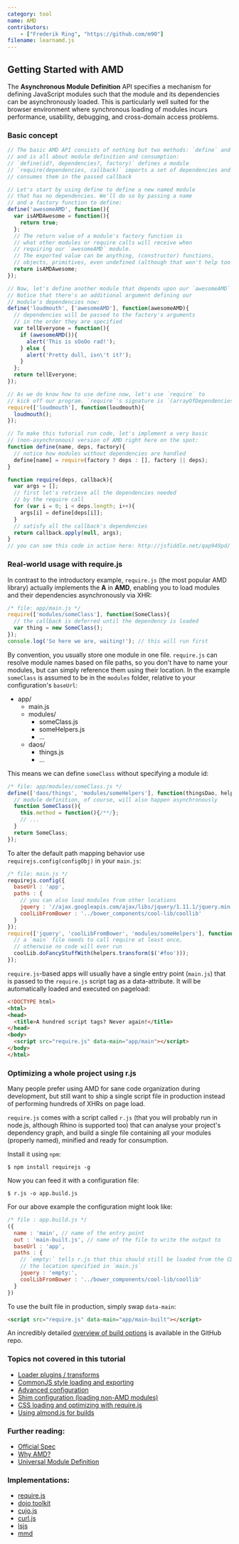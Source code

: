 ```yaml
---
category: tool
name: AMD
contributors:
    - ["Frederik Ring", "https://github.com/m90"]
filename: learnamd.js
---
```


## Getting Started with AMD

The **Asynchronous Module Definition** API specifies a mechanism for defining
JavaScript modules such that the module and its dependencies can be asynchronously
loaded. This is particularly well suited for the browser environment where
synchronous loading of modules incurs performance, usability, debugging, and
cross-domain access problems.

### Basic concept

```javascript
// The basic AMD API consists of nothing but two methods: `define` and `require`
// and is all about module definition and consumption:
// `define(id?, dependencies?, factory)` defines a module
// `require(dependencies, callback)` imports a set of dependencies and
// consumes them in the passed callback

// Let's start by using define to define a new named module
// that has no dependencies. We'll do so by passing a name
// and a factory function to define:
define('awesomeAMD', function(){
  var isAMDAwesome = function(){
    return true;
  };
  // The return value of a module's factory function is
  // what other modules or require calls will receive when
  // requiring our `awesomeAMD` module.
  // The exported value can be anything, (constructor) functions,
  // objects, primitives, even undefined (although that won't help too much).
  return isAMDAwesome;
});

// Now, let's define another module that depends upon our `awesomeAMD` module.
// Notice that there's an additional argument defining our
// module's dependencies now:
define('loudmouth', ['awesomeAMD'], function(awesomeAMD){
  // dependencies will be passed to the factory's arguments
  // in the order they are specified
  var tellEveryone = function(){
    if (awesomeAMD()){
      alert('This is sOoOo rad!');
    } else {
      alert('Pretty dull, isn\'t it?');
    }
  };
  return tellEveryone;
});

// As we do know how to use define now, let's use `require` to
// kick off our program. `require`'s signature is `(arrayOfDependencies, callback)`.
require(['loudmouth'], function(loudmouth){
  loudmouth();
});

// To make this tutorial run code, let's implement a very basic
// (non-asynchronous) version of AMD right here on the spot:
function define(name, deps, factory){
  // notice how modules without dependencies are handled
  define[name] = require(factory ? deps : [], factory || deps);
}

function require(deps, callback){
  var args = [];
  // first let's retrieve all the dependencies needed
  // by the require call
  for (var i = 0; i < deps.length; i++){
    args[i] = define[deps[i]];
  }
  // satisfy all the callback's dependencies
  return callback.apply(null, args);
}
// you can see this code in action here: http://jsfiddle.net/qap949pd/
```

### Real-world usage with require.js

In contrast to the introductory example, `require.js` (the most popular AMD library) actually implements the **A** in **AMD**, enabling you to load modules and their dependencies asynchronously via XHR:

```javascript
/* file: app/main.js */
require(['modules/someClass'], function(SomeClass){
  // the callback is deferred until the dependency is loaded
  var thing = new SomeClass();
});
console.log('So here we are, waiting!'); // this will run first
```

By convention, you usually store one module in one file. `require.js` can resolve module names based on file paths, so you don't have to name your modules, but can simply reference them using their location. In the example `someClass` is assumed to be in the `modules` folder, relative to your configuration's `baseUrl`:

* app/
  * main.js
  * modules/
    * someClass.js
    * someHelpers.js
    * ...
  * daos/
    * things.js
    * ...

This means we can define `someClass` without specifying a module id:

```javascript
/* file: app/modules/someClass.js */
define(['daos/things', 'modules/someHelpers'], function(thingsDao, helpers){
  // module definition, of course, will also happen asynchronously
  function SomeClass(){
    this.method = function(){/**/};
    // ...
  }
  return SomeClass;
});
```

To alter the default path mapping behavior use `requirejs.config(configObj)` in your `main.js`:

```javascript
/* file: main.js */
requirejs.config({
  baseUrl : 'app',
  paths : {
    // you can also load modules from other locations
    jquery : '//ajax.googleapis.com/ajax/libs/jquery/1.11.1/jquery.min',
    coolLibFromBower : '../bower_components/cool-lib/coollib'
  }
});
require(['jquery', 'coolLibFromBower', 'modules/someHelpers'], function($, coolLib, helpers){
  // a `main` file needs to call require at least once,
  // otherwise no code will ever run
  coolLib.doFancyStuffWith(helpers.transform($('#foo')));
});
```

`require.js`-based apps will usually have a single entry point (`main.js`) that is passed to the `require.js` script tag as a data-attribute. It will be automatically loaded and executed on pageload:

```html
<!DOCTYPE html>
<html>
<head>
  <title>A hundred script tags? Never again!</title>
</head>
<body>
  <script src="require.js" data-main="app/main"></script>
</body>
</html>
```

### Optimizing a whole project using r.js

Many people prefer using AMD for sane code organization during development, but still want to ship a single script file in production instead of performing hundreds of XHRs on page load.

`require.js` comes with a script called `r.js` (that you will probably run in node.js, although Rhino is supported too) that can analyse your project's dependency graph, and build a single file containing all your modules (properly named), minified and ready for consumption.

Install it using `npm`:

```shell
$ npm install requirejs -g
```

Now you can feed it with a configuration file:

```shell
$ r.js -o app.build.js
```

For our above example the configuration might look like:

```javascript
/* file : app.build.js */
({
  name : 'main', // name of the entry point
  out : 'main-built.js', // name of the file to write the output to
  baseUrl : 'app',
  paths : {
    // `empty:` tells r.js that this should still be loaded from the CDN, using
    // the location specified in `main.js`
    jquery : 'empty:',
    coolLibFromBower : '../bower_components/cool-lib/coollib'
  }
})
```

To use the built file in production, simply swap `data-main`:

```html
<script src="require.js" data-main="app/main-built"></script>
```

An incredibly detailed [overview of build options](https://github.com/jrburke/r.js/blob/master/build/example.build.js) is available in the GitHub repo.

### Topics not covered in this tutorial
* [Loader plugins / transforms](http://requirejs.org/docs/plugins.html)
* [CommonJS style loading and exporting](http://requirejs.org/docs/commonjs.html)
* [Advanced configuration](http://requirejs.org/docs/api.html#config)
* [Shim configuration (loading non-AMD modules)](http://requirejs.org/docs/api.html#config-shim)
* [CSS loading and optimizing with require.js](http://requirejs.org/docs/optimization.html#onecss)
* [Using almond.js for builds](https://github.com/jrburke/almond)

### Further reading:

* [Official Spec](https://github.com/amdjs/amdjs-api/wiki/AMD)
* [Why AMD?](http://requirejs.org/docs/whyamd.html)
* [Universal Module Definition](https://github.com/umdjs/umd)

### Implementations:

* [require.js](http://requirejs.org)
* [dojo toolkit](http://dojotoolkit.org/documentation/tutorials/1.9/modules/)
* [cujo.js](http://cujojs.com/)
* [curl.js](https://github.com/cujojs/curl)
* [lsjs](https://github.com/zazl/lsjs)
* [mmd](https://github.com/alexlawrence/mmd)
